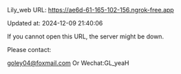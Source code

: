 Lily_web URL: https://ae6d-61-165-102-156.ngrok-free.app

Updated at: 2024-12-09 21:40:06

If you cannot open this URL, the server might be down.

Please contact: 

goley04@foxmail.com Or Wechat:GL_yeaH